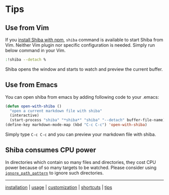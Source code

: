 Tips
====

## Use from Vim

If you [install Shiba with npm](installation.md), `shiba` command is available to start Shiba from Vim.  Neither Vim plugin nor specific configuration is needed.  Simply run below command in your Vim.

```sh
:!shiba --detach %
```

Shiba opens the window and starts to watch and preview the current buffer.

## Use from Emacs

You can open shiba from emacs by adding following code to your .emacs:

```lisp
(defun open-with-shiba ()
  "open a current markdown file with shiba"
  (interactive)
  (start-process "shiba" "*shiba*" "shiba" "--detach" buffer-file-name))
(define-key markdown-mode-map (kbd "C-c C-c") 'open-with-shiba)
```

Simply type `C-c C-c` and you can preview your markdown file with shiba.

## Shiba consumes CPU power

In directories which contain so many files and directories, they cost CPU power because of so many targets to be watched.  Please consider using [`ignore_path_pattern`](customization.md) to ignore such directories.

-----------------
[installation](installation.md) | [usage](usage.md) | [customization](customization.md) | [shortcuts](shortcuts.md) | [tips](tips.md)
